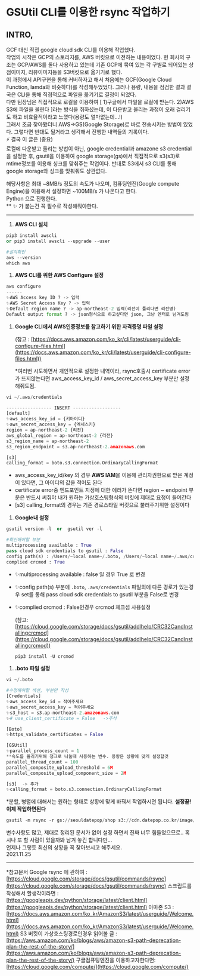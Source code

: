 # GSUtil CLI를 이용한 rsync 작업하기

## INTRO, 

GCF 대신 직접 google cloud sdk CLI를 이용해 작업했다.  
작업의 시작은 GCP의 스토리지를, AWS 버킷으로 이전하는 내용이었다. 현 회사의 구조는 GCP/AWS를 둘다 사용하고 있는데 기존 GCP에 묶여 있는 각 구별로 되어있는 상점이미지, 리뷰이미지등을 S3버킷으로 옮기기로 했다.  
이 과정에서 API구현을 통해 커버하자고 해서 처음에는 GCF(Google Cloud Function, lamda와 비슷하다)를 작성해두었었다. 그러나 용량, 내용을 점검한 결과 결국은 CLI을 통해 직접적으로 파일을 옮기기로 결정이 되었다.  
다만 팀장님은 직접적으로 로컬을 이용하여 [ 1)구글에서 파일을 로컬에 받는다. 2)AWS S3에 파일을 올린다 ]라는 방식을 취하셨는데, 이 다운받고 올리는 과정이 오래 걸리기도 하고 비효율적이라고 느꼈다(용량도 얼마없는데...!)  
그래서 조금 찾아봤더니 AWS->GS(Google Storage)로 바로 전송시키는 방법이 있었다. 그렇다면 반대도 될거라고 생각해서 진행한 내역들의 기록이다.  
⚡️ 결국 이 글은 (중요)  
로컬에 다운받고 올리는 방법이 아닌, google credential과 amazone s3 credential을 설정한 후, gsutil을 이용하여 google storage(gs)에서 직접적으로 s3(s3)로 mtime정보를 이용해 싱크를 맞춰주는 작업이다. 반대로 S3에서 s3 CLI를 통해 google storage와 싱크를 맞춰줘도 상관없다.

해당사항은 최대 ~8MB/s 정도의 속도가 나오며, 컴퓨팅엔진(Google compute Engine)을 이용해서 설정하면 ~100MB/s 가 나온다고 한다.  
Python 으로 진행한다.  
** ✨ 가 붙는건 꼭 필수로 작성해줘야한다.
  
---

1. **AWS CLI 설치**

```python
pip3 install awscli
or pip3 install awscli --upgrade --user

#설치확인
aws --version
which aws
```

1. **AWS CLI를 위한 AWS Configure 설정**

```python
aws configure
------
✨AWS Access key ID ? -> 입력
✨AWS Secret Access Key ? -> 입력
✨Default region name ? -> ap-northeast-2 입력(리전이 틀리다면 리전명)
Default output format ? -> json형식으로 하고싶다면 json, 그냥 엔터로 넘겨도됨
```

1. **Google CLI에서 AWS인증정보를 참고하기 위한 자격증명 파일 설정** 
    
    (참고 : [https://docs.aws.amazon.com/ko_kr/cli/latest/userguide/cli-configure-files.html](https://docs.aws.amazon.com/ko_kr/cli/latest/userguide/cli-configure-files.html))
    
    *여러번 시도하면서 개인적으로 설정한 내역이라, rsync호출시 certificate error가 뜨지않는다면 aws_access_key_id / aws_secret_access_key 부분만 설정해줘도됨.
    

```python
vi ~/.aws/credentials
```

```python
----------------- INSERT ------------------
[default]
✨aws_access_key_id = {키아이디}
✨aws_secret_access_key = {엑세스키}
region = ap-northeast-2 {리전}
aws_global_region = ap-northeast-2 {리전}
s3_region_name = ap-northeast-2 
s3_region_endpoint = s3.ap-northeast-2.amazonaws.com

[s3]
calling_format = boto.s3.connection.OrdinaryCallingFormat
```

- aws_access_key_id/key 의 경우 **AWS IAM**을 이용해 관리자권한으로 받은 계정이 있다면, 그 아이디의 값을 적어도 된다
- certificate error중 엔드포인트 지정에 대한 에러가 뜬다면 region ~ endpoint 부분은 반드시 써줘야 내가 원하는 가상호스팅형식의 버킷에 제대로 요청이 들어간다
- [s3] calling_format의 경우는 기존 경로스타일 버킷으로 불러주기위한 설정이다
    


1. **Google내 설정** 

```python
gsutil version -l  or  gsutil ver -l
```

```python
#확인해야할 부분 
multiprocessing available : True
pass cloud sdk credentials to gsutil : False
config path(s) : /Users/~local name~/.boto, /Users/~local name~/.aws/credentials
complied crcmod : True
```

- ✨multiprocessing available : false 일 경우 True 로 변경
- ✨config path(s) 부분에  `.boto`, `.aws/credentials` 파일외에 다른 경로가 있는경우  set를 통해  pass cloud sdk credentials to gsutil 부분을 False로 변경
- ✨complied crcmod : False인경우 crcmod 체크섬 사용설정
    
    (참고: [https://cloud.google.com/storage/docs/gsutil/addlhelp/CRC32CandInstallingcrcmod](https://cloud.google.com/storage/docs/gsutil/addlhelp/CRC32CandInstallingcrcmod))
    
    ```python
    pip3 install -U crcmod
    ```
    

1. **.boto 파일 설정**

```python
vi ~/.boto
```

```python
#수정해야할 섹션, 부분만 작성
[Credentials]
✨aws_access_key_id = 적어주세요 
✨aws_secret_access_key = 적어주세요
✨s3_host = s3.ap-northeast-2.amazonaws.com
✨# use_client_certificate = False   ->주석

[Boto]
✨https_validate_certificates = False

[GSUtil]
✨parallel_process_count = 1
**속도를 올리기위해 청크로 나눌때 사용하는 변수. 용량은 상황에 맞게 설정할것 
parallel_thread_count = 100
parallel_composite_upload_threshold = 6M
parallel_composite_upload_component_size = 2M

[s3]  -> 추가
✨calling_format = boto.s3.connection.OrdinaryCallingFormat
```

*분할, 병렬에 대해서는 원하는 형태로 상황에 맞게 바꿔서 작업하시면 됩니다.
**설정끝! 이제 작업하면된다**


```python
gsutil -m rsync -r gs://seouldatepop/shop s3://cdn.datepop.co.kr/image/shop
```

변수사항도 많고, 제대로 정리된 문서가 없어 설정 하면서 진짜 너무 힘들었으므로.. 혹시나 또 할 사람이 있을까봐 남겨 놓긴 합니다만...   
언제나 그렇듯 최신의 상황을 꼭 찾아보시고 해주세요.  
2021.11.25
   
---

*참고문서
Google rsync 에 관하여 : [https://cloud.google.com/storage/docs/gsutil/commands/rsync](https://cloud.google.com/storage/docs/gsutil/commands/rsync)
스크립트를 작성해서 할생각이라면 : [https://googleapis.dev/python/storage/latest/client.html](https://googleapis.dev/python/storage/latest/client.html)
아마존 S3 : [https://docs.aws.amazon.com/ko_kr/AmazonS3/latest/userguide/Welcome.html](https://docs.aws.amazon.com/ko_kr/AmazonS3/latest/userguide/Welcome.html)
S3 버킷이 가상호스팅경로인경우 읽어볼 글 : [https://aws.amazon.com/ko/blogs/aws/amazon-s3-path-deprecation-plan-the-rest-of-the-story/](https://aws.amazon.com/ko/blogs/aws/amazon-s3-path-deprecation-plan-the-rest-of-the-story/)
구글컴퓨팅엔진을 이용하고자한다면: [https://cloud.google.com/compute/](https://cloud.google.com/compute/)
